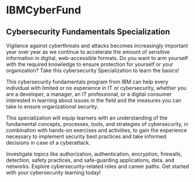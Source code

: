 # IBMCyberFund
## Cybersecurity Fundamentals Specialization

Vigilance against cyberthreats and attacks becomes increasingly important year over year as we continue to accelerate the amount of sensitive information in digital, web-accessible formats. Do you want to arm yourself with the required knowledge to ensure protection for yourself or your organization? Take this cybersecurity Specialization to learn the basics!

This cybersecurity fundamentals program from IBM can help every individual with limited or no experience in IT or cybersecurity, whether you are a developer, a manager, an IT professional, or a digital consumer interested in learning about issues in the field and the measures you can take to ensure organizational security.

This specialization will equip learners with an understanding of the fundamental concepts, processes, tools, and strategies of cybersecurity, in combination with hands-on exercises and activities, to gain the experience necessary to implement security best practices and take informed decisions in case of a cyberattack.

Investigate topics like authorization, authentication, encryption, firewalls, detection, safety practices, and safe-guarding applications, data, and networks. Explore cybersecurity-related roles and career paths. Get started with your cybersecurity learning today!         
